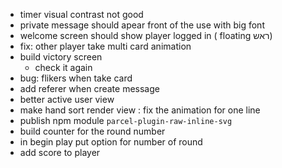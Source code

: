 * timer visual contrast not good
* private message should apear front of the use with big font 
* welcome screen should show player logged in ( floating ראש)
* fix: other player take multi card animation
* build victory screen 
    * check it again
* bug: flikers when take card
* add referer when create message
* better active user view
* make hand sort render view : fix the animation for one line
* publish npm module `parcel-plugin-raw-inline-svg`
* build counter for the round number
* in begin play put option for number of round
* add score to player
